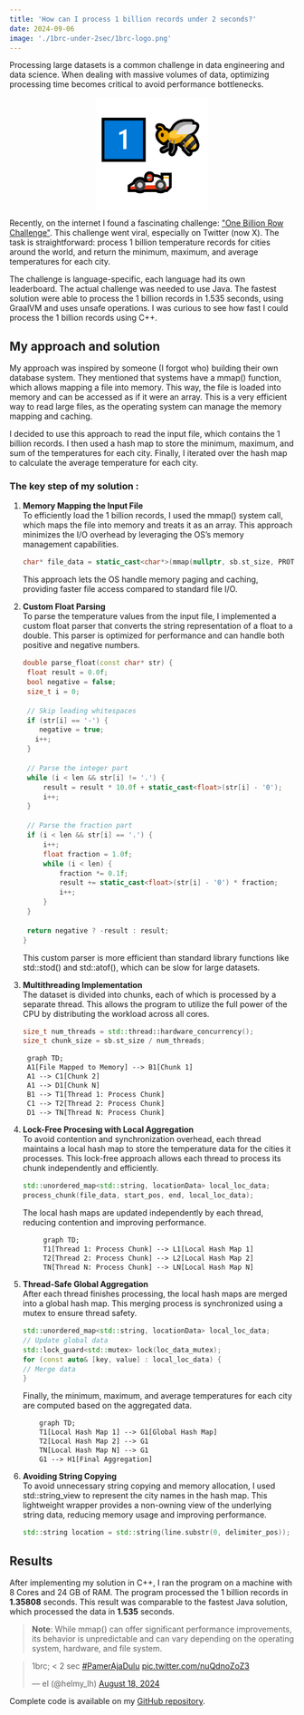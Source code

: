 ```yaml
---
title: 'How can I process 1 billion records under 2 seconds?'
date: 2024-09-06
image: './1brc-under-2sec/1brc-logo.png'
---
```


Processing large datasets is a common challenge in data engineering and data science. When dealing with massive volumes
of data, optimizing processing time becomes critical to avoid performance bottlenecks.

<img src="./1brc-under-2sec/1brc-logo.png" alt="1 Billion Row Challenge Logo" width="200" style="display: block; margin: 0 auto;">

Recently, on the internet I found a fascinating challenge: ["One Billion Row Challenge"](https://1brc.dev/). This
challenge went viral, especially on Twitter (now X). The task is straightforward: process 1 billion temperature records
for cities around the world, and return the minimum, maximum, and average temperatures for each city.

The challenge is language-specific, each language had its own leaderboard. The actual challenge was needed to use Java.
The fastest solution were able to process the 1 billion records in 1.535 seconds, using GraalVM and uses unsafe
operations. I was curious to see how fast I could process the 1 billion records using C++.

## My approach and solution

My approach was inspired by someone (I forgot who) building their own database system. They mentioned that systems have a mmap() function, which allows mapping a file into memory. This way, the file is loaded into memory and can be accessed as if it were an array. This is a very efficient way to read large files, as the operating system can manage the memory mapping and caching.

I decided to use this approach to read the input file, which contains the 1 billion records. I then used a hash map to
store the minimum, maximum, and sum of the temperatures for each city. Finally, I iterated over the hash map to
calculate the average temperature for each city.

### The key step of my solution :

1. **Memory Mapping the Input File** <br/>
   To efficiently load the 1 billion records, I used the mmap() system call, which maps the file into memory and treats
   it as an array. This approach minimizes the I/O overhead by leveraging the OS’s memory management capabilities.
    ```cpp
   char* file_data = static_cast<char*>(mmap(nullptr, sb.st_size, PROT_READ, MAP_PRIVATE, fd, 0));
   ```
   This approach lets the OS handle memory paging and caching, providing faster file access compared to standard file
   I/O.

2. **Custom Float Parsing** <br/>
   To parse the temperature values from the input file, I implemented a custom float parser that converts the string
   representation of a float to a double. This parser is optimized for performance and can handle both positive and
   negative numbers.
     ```cpp
    double parse_float(const char* str) {
      float result = 0.0f;
      bool negative = false;
      size_t i = 0;

      // Skip leading whitespaces
      if (str[i] == '-') {
         negative = true;
        i++;
      }

      // Parse the integer part
      while (i < len && str[i] != '.') {
          result = result * 10.0f + static_cast<float>(str[i] - '0');
          i++;
      }

      // Parse the fraction part
      if (i < len && str[i] == '.') {
          i++;
          float fraction = 1.0f;
          while (i < len) {
              fraction *= 0.1f;
              result += static_cast<float>(str[i] - '0') * fraction;
              i++;
          }
      }

      return negative ? -result : result;
    }
    ```
   This custom parser is more efficient than standard library functions like std::stod() and std::atof(), which can be
   slow for large datasets.

3. **Multithreading Implementation** <br/>
   The dataset is divided into chunks, each of which is processed by a separate thread. This allows the program to
   utilize the full power of the CPU by distributing the workload across all cores.
   ```cpp
   size_t num_threads = std::thread::hardware_concurrency();
   size_t chunk_size = sb.st_size / num_threads;
   ```
    ```mermaid
     graph TD;
     A1[File Mapped to Memory] --> B1[Chunk 1]
     A1 --> C1[Chunk 2]
     A1 --> D1[Chunk N]
     B1 --> T1[Thread 1: Process Chunk]
     C1 --> T2[Thread 2: Process Chunk]
     D1 --> TN[Thread N: Process Chunk]
   ```

4. **Lock-Free Procesing with Local Aggregation** <br/>
   To avoid contention and synchronization overhead, each thread maintains a local hash map to store the temperature
   data
   for the cities it processes. This lock-free approach allows each thread to process its chunk independently and
   efficiently.
    ```cpp
   std::unordered_map<std::string, locationData> local_loc_data;
   process_chunk(file_data, start_pos, end, local_loc_data);
   ```
   The local hash maps are updated independently by each thread, reducing contention and improving performance.
     ```mermaid
          graph TD;
          T1[Thread 1: Process Chunk] --> L1[Local Hash Map 1]
          T2[Thread 2: Process Chunk] --> L2[Local Hash Map 2]
          TN[Thread N: Process Chunk] --> LN[Local Hash Map N]
    ```

5. **Thread-Safe Global Aggregation** <br/>
   After each thread finishes processing, the local hash maps are merged into a global hash map. This merging process is
   synchronized using a mutex to ensure thread safety.
    ```cpp
   std::unordered_map<std::string, locationData> local_loc_data;
   // Update global data
   std::lock_guard<std::mutex> lock(loc_data_mutex);
   for (const auto& [key, value] : local_loc_data) {
    // Merge data
   }
   ```
   Finally, the minimum, maximum, and average temperatures for each city are computed based on the aggregated data.
    ```mermaid
        graph TD;
        T1[Local Hash Map 1] --> G1[Global Hash Map]
        T2[Local Hash Map 2] --> G1
        TN[Local Hash Map N] --> G1
        G1 --> H1[Final Aggregation]
   ```

6. **Avoiding String Copying** <br/>
   To avoid unnecessary string copying and memory allocation, I used std::string_view to represent the city names in the
   hash map. This lightweight wrapper provides a non-owning view of the underlying string data, reducing memory usage
   and
   improving performance.
     ```cpp
    std::string location = std::string(line.substr(0, delimiter_pos)); // Extract the location
    ```

## Results

After implementing my solution in C++, I ran the program on a machine with 8 Cores and 24 GB of RAM. The program
processed the 1 billion records in **1.35808** seconds. This result was comparable to the fastest Java solution, which
processed the data in **1.535** seconds.

> **Note**: While mmap() can offer significant performance improvements, its behavior is unpredictable and can vary
> depending on the operating system, hardware, and file system.


<blockquote class="twitter-tweet" data-align="center">
 <p lang="und" dir="ltr">1brc; &lt; 2 sec
   <a href="https://twitter.com/hashtag/PamerAjaDulu?src=hash&amp;ref_src=twsrc%5Etfw">#PamerAjaDulu</a> 
   <a href="https://t.co/nuQdnoZoZ3">pic.twitter.com/nuQdnoZoZ3</a>
 </p>&mdash; el (@helmy_lh) 
 <a href="https://twitter.com/helmy_lh/status/1825151101471273339?ref_src=twsrc%5Etfw">August 18, 2024</a>
</blockquote> 
<script src="https://platform.twitter.com/widgets.js" charset="utf-8"></script>

Complete code is available on my [GitHub repository](https://github.com/elskow/1brc-cpp-under-2s).
